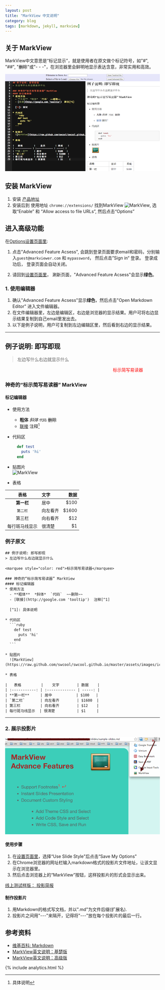 ```yaml
---
layout: post
title: "MarkView 中文说明"
category: blog
tags: [markdown, jekyll, markview]
---
```


## 关于 MarkView
MarkView中文意思是“标记显示”，就是使用者在原文做个标记符号，如"#", "##", "~~删除~~"或"- - -"，在浏览器里会鲜明地显示表达含意，非常实用和高效。  

![MarkView Editor: Chinese](/assets/images/editor-v224-cn.png)

## 安装 MarkView
1. 安装 <a href="https://chrome.google.com/webstore/detail/markview/iaddkimmopgchbbnmfmdcophmlnghkim" target="_blank">产品地址</a>
2. 安装后到 使用地址 `chrome://extensions/` 找到MarkView ![MarkView](https://raw.github.com/swcool/swcool.github.io/master/assets/images/icon.png), 选取“Enable” 和 “Allow access to file URLs”, 然后点击“Options”

## 进入高级功能
在[Options设置页面里](chrome-extension://iaddkimmopgchbbnmfmdcophmlnghkim/options.html):  

1.  点击"Advanced Feature Acsess", 会跳到登录页面要求email和密码，分别输入`guest@markviewer.com` 和 `mypassword`， 然后点击”Sign in“ 登录。 登录成功后， 登录页面会自动关闭。  

2.  请回到[设置页面里](chrome-extension://iaddkimmopgchbbnmfmdcophmlnghkim/options.html)， 涮新页面，"Advanced Feature Acsess"会显示**绿色**。

### 1. 使用编辑器

1. 确认"Advanced Feature Acsess"显示**绿色**，然后点击"Open Markdown Editor" 进入文件编辑器。
2. 在文件编辑器里，左边是编辑区，右边是浏览器的显示结果。用户可将右边显示结果复制到自己email里发出去。
3. 以下是例子说明，用户可复制到左边编辑区里，然后看到右边的显示结果。

- - -

## 例子说明: 即写即现
> 左边写什么右边就显示什么  

<marquee style="color: red">标示简写易读器</marquee>

### 神奇的“标示简写易读器” MarkView
#### 标记编辑器
* 使用方法
  - **粗体**  *斜体*  `代码`  ~~删除~~  
  - [联接](http://google.com 'tooltip')  注释[^1]
  
  [^1]: 具体说明

* 代码区

  ```ruby  
    def test
      puts 'hi'
    end
  ```

* 贴图片  
  ![MarkView](https://raw.github.com/swcool/swcool.github.io/master/assets/images/icon.png)  

* 表格

|   表格         |    文字        | 数据    |
| :-----------: | :------------- | -----: |
| **第一栏**     | 居中           | $100    |
| `第二栏`       | 向左看齐        | $1600  |
| 第三栏         | 向右看齐        | $12    |
| 每行斑马线显示  | 很清楚          | $1     |

### 例子原文

	## 例子说明: 即写即现
	> 左边写什么右边就显示什么  

	<marquee style="color: red">标示简写易读器</marquee>

	### 神奇的“标示简写易读器” MarkView
	#### 标记编辑器
	* 使用方法
	  - **粗体**  *斜体*  `代码`  ~~删除~~  
	  - [联接](http://google.com 'tooltip')  注释[^1]
	  
	  [^1]: 具体说明

	* 代码区
	  ```ruby  
	    def test
	      puts 'hi'
	    end
	  ```

	* 贴图片  
	  ![MarkView](https://raw.github.com/swcool/swcool.github.io/master/assets/images/icon.png)  

	* 表格

	|   表格         |    文字        | 数据    |
	| :-----------: | :------------- | -----: |
	| **第一栏**     | 居中           | $100   |
	| `第二栏`       | 向左看齐        | $1600  |
	| 第三栏         | 向右看齐        | $12    |
	| 每行斑马线显示  | 很清楚          | $1     |

- - -

### 2. 展示投影片 
![MarkView Slides](/assets/images/adv-v210.png)

#### 使用步骤
1. 在[设置页面里](chrome-extension://iaddkimmopgchbbnmfmdcophmlnghkim/options.html)，选择“Use Slide Style"后点击“Save My Options"  
2. 在Chrome浏览器的网址栏输入markdown格式的投影片文件地址，让该文显示在浏览器里。
3. 然后点击浏览器上的“MarkView”按钮，这样投影片的形式会显示出来。

  <div>
    <a href="http://shaneweng.com/projects/markview/tests/sample-slides-cn.md" target="_blank">线上测试样版： 投影简报</a>
  </div>

#### 制作投影片
1. 用Markdown的格式写文档，并以".md"为文件后缀(扩展名).
2. 投影片之间用"---"来隔开，记得将"---"放在每个投影片的最后一行。


## 参考资料
- [维基百科: Markdown](http://zh.wikipedia.org/wiki/Markdown)  
- [MarkView英文说明：基楚版](http://shaneweng.com/blog/view-markdown-file-with-markview/)  
- [MarkView英文说明：高级版](http://shaneweng.com/blog/markview-advanced-features/)

{% include analytics.html %}
